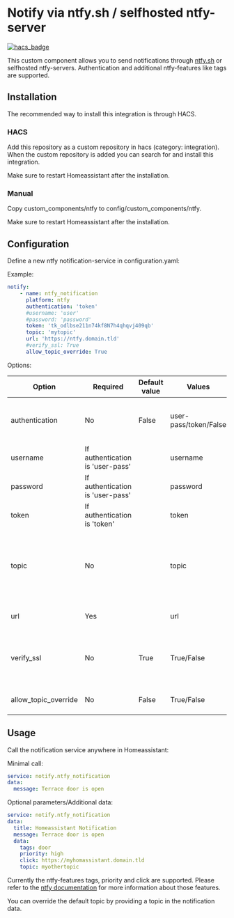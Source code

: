 # Notify via ntfy.sh / selfhosted ntfy-server
[![hacs_badge](https://img.shields.io/badge/HACS-Custom-41BDF5.svg)](https://github.com/hacs/integration)

This custom component allows you to send notifications through [ntfy.sh](https://ntfy.sh/) or selfhosted ntfy-servers.
Authentication and additional ntfy-features like tags are supported.

## Installation

The recommended way to install this integration is through HACS.
### HACS

Add this repository as a custom repository in hacs (category: integration).
When the custom repository is added you can search for and install this integration.

Make sure to restart Homeassistant after the installation.

### Manual

Copy custom_components/ntfy to config/custom_components/ntfy.

Make sure to restart Homeassistant after the installation.

## Configuration

Define a new ntfy notification-service in configuration.yaml:

Example:

```yaml
notify:
    - name: ntfy_notification
      platform: ntfy
      authentication: 'token'
      #username: 'user' 
      #password: 'password' 
      token: 'tk_odlbse211n74kf8N7h4qhqvj409qb'
      topic: 'mytopic'
      url: 'https://ntfy.domain.tld' 
      #verify_ssl: True 
      allow_topic_override: True 
```

Options:

| Option | Required | Default value | Values | Description |
| --- | --- | --- | --- | --- |
|authentication|No|False|user-pass/token/False|Specify authentication-type to use. Set to False to connect to the server anonymously.|
|username|If authentication is 'user-pass'||username|ntfy username|
|password|If authentication is 'user-pass'||password|ntfy password|
|token|If authentication is 'token'||token|ntfy authentication token|
|topic|No||topic|Topic to publish to. It's recommended to set the topic here, but you can also set it in each notification-call if allow_topic_override is True.|
|url|Yes||url|ntfy-instance-url, example: https://ntfy.domain.tld|
|verify_ssl|No|True|True/False|Specifies if the certificate of the ntfy-server should be verified. Set to False for self-signed certificates.|
|allow_topic_override|No|False|True/False|Allow topic-override in each notification-call.|

## Usage

Call the notification service anywhere in Homeassistant:

Minimal call:

```yaml
service: notify.ntfy_notification
data:
  message: Terrace door is open
```

Optional parameters/Additional data:

```yaml
service: notify.ntfy_notification
data:
  title: Homeassistant Notification
  message: Terrace door is open
  data:
    tags: door
    priority: high
    click: https://myhomassistant.domain.tld
    topic: myothertopic
```

Currently the ntfy-features tags, priority and click are supported. Please refer to the [ntfy documentation](https://docs.ntfy.sh/publish) for more information about those features.

You can override the default topic by providing a topic in the notification data.
